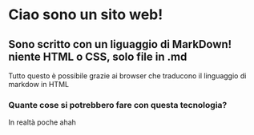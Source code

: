 # Ciao sono un sito web!

## Sono scritto con un liguaggio di MarkDown! niente HTML o CSS, solo file in .md

Tutto questo è possibile grazie ai browser che traducono il linguaggio di markdow in HTML

### Quante cose si potrebbero fare con questa tecnologia?

In realtà poche ahah
